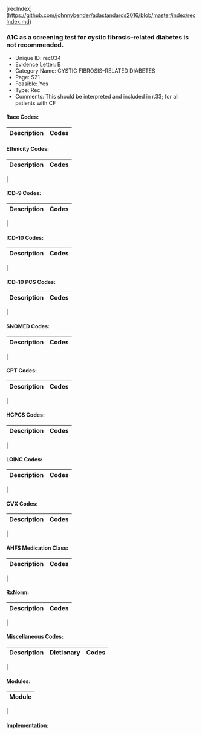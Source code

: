 [recIndex] (https://github.com/johnnybender/adastandards2016/blob/master/index/recIndex.md)

### **A1C as a screening test for cystic fibrosis–related diabetes is not recommended.**
* Unique ID: rec034
* Evidence Letter: B
* Category Name: CYSTIC FIBROSIS–RELATED DIABETES
* Page: S21
* Feasible: Yes
* Type: Rec
* Comments: This should be interpreted and included in r.33; for all patients with CF

#### Race Codes:

Description | Codes
----------- | -----


#### Ethnicity Codes:

Description | Codes
----------- | -----
|

#### ICD-9 Codes:

Description | Codes
----------- | -----
|

#### ICD-10 Codes:

Description | Codes
----------- | -----
|

#### ICD-10 PCS Codes:

Description | Codes
----------- | -----
|

#### SNOMED Codes:

Description | Codes
----------- | -----
|

#### CPT Codes:

Description | Codes
----------- | -----
|

#### HCPCS Codes:

Description | Codes
----------- | -----
|

#### LOINC Codes:

Description | Codes
----------- | -----
|

#### CVX Codes:

Description | Codes
----------- | -----
|

#### AHFS Medication Class:

Description | Codes
----------- | -----
|

#### RxNorm:

Description | Codes
----------- | -----
|

#### Miscellaneous Codes:

Description | Dictionary | Codes
----------- | ---------- | -----
|

#### Modules:

Module |
------ |
|

#### Implementation:
